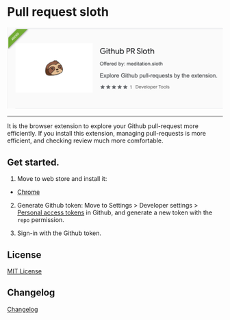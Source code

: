 # Pull request sloth

![icon](./docs/icon.png)

---

It is the browser extension to explore your Github pull-request more efficiently. If you install this extension, managing pull-requests is more efficient, and checking review much more comfortable.

## Get started.

1. Move to web store and install it:

- [Chrome](https://chrome.google.com/webstore/detail/github-pr-sloth/onacocikpankmlhfmflpaeeholbhflbh)

2. Generate Github token:
Move to Settings > Developer settings > [Personal access tokens](https://github.com/settings/tokens/new) in Github, and generate a new token with the `repo` permission.

3. Sign-in with the Github token.

## License

[MIT License](./docs/LICENSE)

## Changelog

[Changelog](./docs/CHANGELOG)
